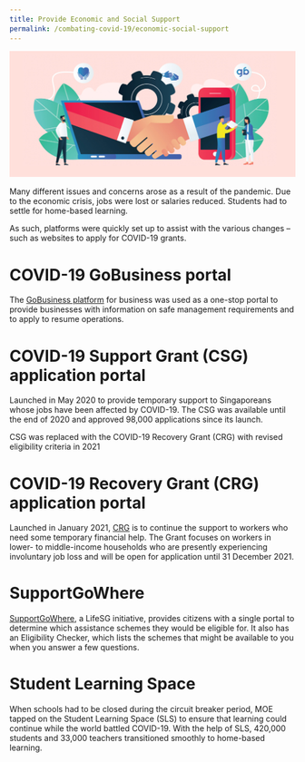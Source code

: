 ```yaml
---
title: Provide Economic and Social Support
permalink: /combating-covid-19/economic-social-support
---
```

![Alt text for image on Isomer site](/images/covid-19/Covid-Social-and-Economic-Support.jpg)

Many different issues and concerns arose as a result of the pandemic. Due to the economic crisis, jobs were lost or salaries reduced. Students had to settle for home-based learning.

As such, platforms were quickly set up to assist with the various changes – such as websites to apply for COVID-19 grants.

# COVID-19 GoBusiness portal

The [GoBusiness platform](https://covid.gobusiness.gov.sg/) for business was used as a one-stop portal to provide businesses with information on safe management requirements and to apply to resume operations.

# COVID-19 Support Grant (CSG) application portal

Launched in May 2020 to provide temporary support to Singaporeans whose jobs have been affected by COVID-19. The CSG was available until the end of 2020 and approved 98,000 applications since its launch.

CSG was replaced with the COVID-19 Recovery Grant (CRG) with revised eligibility criteria in 2021

# COVID-19 Recovery Grant (CRG) application portal

Launched in January 2021, [CRG](https://msf-csg.gov.sg/preinstruction/crg) is to continue the support to workers who need some temporary financial help. The Grant focuses on workers in lower- to middle-income households who are presently experiencing involuntary job loss and will be open for application until 31 December 2021.

# SupportGoWhere 

[SupportGoWhere](https://supportgowhere.life.gov.sg/), a LifeSG initiative, provides citizens with a single portal to determine which assistance schemes they would be eligible for. It also has an Eligibility Checker, which lists the schemes that might be available to you when you answer a few questions.

# Student Learning Space

When schools had to be closed during the circuit breaker period, MOE tapped on the Student Learning Space (SLS) to ensure that learning could continue while the world battled COVID-19. With the help of SLS, 420,000 students and 33,000 teachers transitioned smoothly to home-based learning.